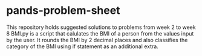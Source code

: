 # pands-problem-sheet
This repository holds suggested solutions to problems from week 2 to week 8
BMI.py is a script that calulates the BMI of a person from the values input by the user.  It rounds the BMI by 2 decimal places and also classifies the category of the BMI using if statement as an additional extra.

